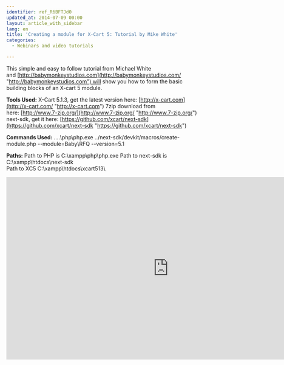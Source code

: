 ```yaml
---
identifier: ref_R6BFTJd0
updated_at: 2014-07-09 00:00
layout: article_with_sidebar
lang: en
title: 'Creating a module for X-Cart 5: Tutorial by Mike White'
categories:
  - Webinars and video tutorials

---
```



This simple and easy to follow tutorial from Michael White and [http://babymonkeystudios.com](http://babymonkeystudios.com/ "http://babymonkeystudios.com") will show you how to form the basic building blocks of an X-cart 5 module.

**Tools Used:**
X-Cart 5.1.3, get the latest version here: [http://x-cart.com](http://x-cart.com/ "http://x-cart.com")
7zip download from here: [http://www.7-zip.org/](http://www.7-zip.org/ "http://www.7-zip.org/")
next-sdk, get it here: [https://github.com/xcart/next-sdk](https://github.com/xcart/next-sdk "https://github.com/xcart/next-sdk")

**Commands Used:**
..\..\php\php.exe ../next-sdk/devkit/macros/create-module.­php --module=Baby\RFQ --version=5.1

**Paths:**
Path to PHP is C:\\xampp\php\php.exe
Path to next-sdk is C:\\xampp\htdocs\next-sdk\
Path to XC5 C:\\xampp\htdocs\xcart513\

<iframe class="youtube-player" type="text/html" style="width: 853px; height: 480px" src="http://www.youtube.com/embed/jGmeHJKP_c8" frameborder="0"></iframe>